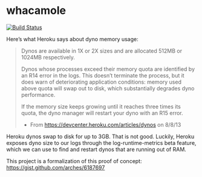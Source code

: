 whacamole
=========

[![Build Status](https://travis-ci.org/arches/whacamole.png)](https://travis-ci.org/arches/whacamole)

Here’s what Heroku says about dyno memory usage:

> Dynos are available in 1X or 2X sizes and are allocated 512MB or 1024MB respectively.
>
> Dynos whose processes exceed their memory quota are identified by an R14 error in the logs. This doesn’t terminate the process, but it does warn of deteriorating application conditions: memory used above quota will swap out to disk, which substantially degrades dyno performance.
>
> If the memory size keeps growing until it reaches three times its quota, the dyno manager will restart your dyno with an R15 error.
>
> - From https://devcenter.heroku.com/articles/dynos on 8/8/13

Heroku dynos swap to disk for up to 3GB. That is not good. Luckily, Heroku exposes dyno
size to our logs through the log-runtime-metrics beta feature, which we can use to
find and restart dynos that are running out of RAM.

This project is a formalization of this proof of concept: https://gist.github.com/arches/6187697
